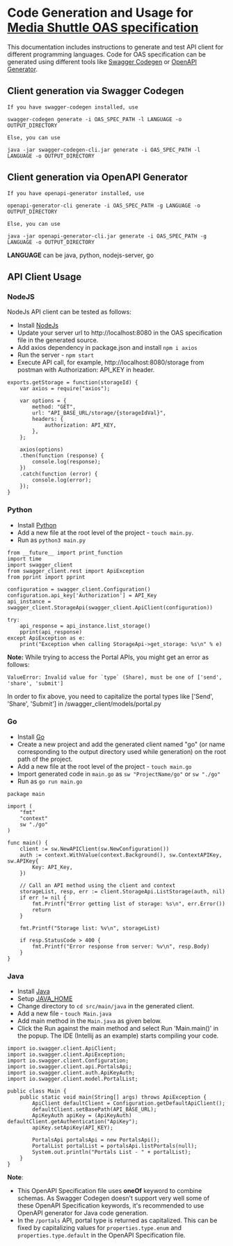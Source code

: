 # Code Generation and Usage for [Media Shuttle OAS specification](https://developer.signiant.com/openapi/mediaShuttleOpenAPI.yaml)
This documentation includes instructions to generate and test API client for different programming languages. Code for OAS specification can be generated using different tools like [Swagger Codegen](https://swagger.io/docs/open-source-tools/swagger-codegen/) or [OpenAPI Generator](https://github.com/OpenAPITools/openapi-generator).

## Client generation via Swagger Codegen

```
If you have swagger-codegen installed, use

swagger-codegen generate -i OAS_SPEC_PATH -l LANGUAGE -o OUTPUT_DIRECTORY

Else, you can use

java -jar swagger-codegen-cli.jar generate -i OAS_SPEC_PATH -l LANGUAGE -o OUTPUT_DIRECTORY
```

## Client generation via OpenAPI Generator

```
If you have openapi-generator installed, use

openapi-generator-cli generate -i OAS_SPEC_PATH -g LANGUAGE -o OUTPUT_DIRECTORY

Else, you can use

java -jar openapi-generator-cli.jar generate -i OAS_SPEC_PATH -g LANGUAGE -o OUTPUT_DIRECTORY
```

**LANGUAGE** can be java, python, nodejs-server, go

## API Client Usage

### NodeJS

NodeJs API client can be tested as follows:

- Install [NodeJs](https://nodejs.org/en/download)
- Update your server url to http://localhost:8080 in the OAS specification file in the generated source.
- Add axios dependency in package.json and install `npm i axios`
- Run the server - `npm start`
- Execute API call, for example, http://localhost:8080/storage from postman with Authorization: API_KEY in header.

```
exports.getStorage = function(storageId) {
    var axios = require("axios");

    var options = {
        method: "GET",
        url: "API_BASE_URL/storage/{storageIdVal}",
        headers: {
            authorization: API_KEY,
        },
    };

    axios(options)
    .then(function (response) {
        console.log(response);
    })
    .catch(function (error) {
        console.log(error);
    });
}
```

### Python

- Install [Python](https://www.python.org/downloads/)
- Add a new file at the root level of the project - `touch main.py`.
- Run as `python3 main.py`
```
from __future__ import print_function
import time
import swagger_client
from swagger_client.rest import ApiException
from pprint import pprint

configuration = swagger_client.Configuration()
configuration.api_key['Authorization'] = API_Key
api_instance = swagger_client.StorageApi(swagger_client.ApiClient(configuration))

try:
    api_response = api_instance.list_storage()
    pprint(api_response)
except ApiException as e:
    print("Exception when calling StorageApi->get_storage: %s\n" % e)
```
**Note:** While trying to access the Portal APIs, you might get an error as follows:
```
ValueError: Invalid value for `type` (Share), must be one of ['send', 'share', 'submit'] 
```
In order to fix above, you need to capitalize the portal types like ['Send', 'Share', 'Submit'] in /swagger_client/models/portal.py

### Go

- Install [Go](https://go.dev/doc/install)
- Create a new project and add the generated client named "go" (or name corresponding to the output directory used while generation) on the root path of the project.
- Add a new file at the root level of the project - `touch main.go`
- Import generated code in `main.go` as `sw "ProjectName/go"` or `sw "./go"`
- Run as `go run main.go`

```
package main

import (
    "fmt"
    "context"
    sw "./go"
)

func main() {
    client := sw.NewAPIClient(sw.NewConfiguration())
    auth := context.WithValue(context.Background(), sw.ContextAPIKey, sw.APIKey{
        Key: API_Key,
    })

    // Call an API method using the client and context
    storageList, resp, err := client.StorageApi.ListStorage(auth, nil)
    if err != nil {
        fmt.Printf("Error getting list of storage: %s\n", err.Error())
        return
    }

    fmt.Printf("Storage list: %v\n", storageList)

    if resp.StatusCode > 400 {
        fmt.Printf("Error response from server: %v\n", resp.Body)
    }
}
```

### Java

- Install [Java](https://www.oracle.com/in/java/technologies/downloads/)
- Setup [JAVA_HOME](https://docs.oracle.com/cd/E19182-01/821-0917/inst_jdk_javahome_t/index.html)
- Change directory to `cd src/main/java` in the generated client.
- Add a new file - `touch Main.java`
- Add main method in the `Main.java` as given below.
- Click the Run against the main method and select Run 'Main.main()' in the popup. The IDE (Intellij as an example) starts compiling your code.

```
import io.swagger.client.ApiClient;
import io.swagger.client.ApiException;
import io.swagger.client.Configuration;
import io.swagger.client.api.PortalsApi;
import io.swagger.client.auth.ApiKeyAuth;
import io.swagger.client.model.PortalList;

public class Main {
    public static void main(String[] args) throws ApiException {
        ApiClient defaultClient = Configuration.getDefaultApiClient();
        defaultClient.setBasePath(API_BASE_URL);
        ApiKeyAuth apiKey = (ApiKeyAuth) defaultClient.getAuthentication("ApiKey");
        apiKey.setApiKey(API_KEY);

        PortalsApi portalsApi = new PortalsApi();
        PortalList portalList = portalsApi.listPortals(null);
        System.out.println("Portals List - " + portalList);
    }
}
```

**Note**: 
- This OpenAPI Specification file uses **oneOf** keyword to combine schemas. As Swagger Codegen doesn't support very well some of these OpenAPI Specification keywords, it's recommended to use OpenAPI generator for Java code generation.
- In the `/portals` API, portal type is returned as capitalized. This can be fixed by capitalizing values for `properties.type.enum` and `properties.type.default` in the OpenAPI Specification file.
